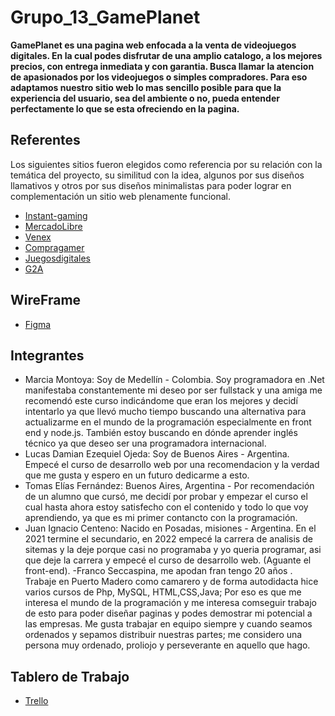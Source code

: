 # Grupo_13_GamePlanet
**GamePlanet es una pagina web enfocada a la venta de videojuegos digitales. En la cual podes disfrutar de una amplio catalogo, a los mejores precios, con entrega inmediata y con garantia. Busca llamar la atencion de apasionados por los videojuegos o simples compradores. Para eso adaptamos nuestro sitio web lo mas sencillo posible para que la experiencia del usuario, sea del ambiente o no, pueda entender perfectamente lo que se esta ofreciendo en la pagina.**

## Referentes
Los siguientes sitios fueron elegidos como referencia por su relación con la temática del proyecto, su similitud con la idea, algunos por sus diseños llamativos y otros por sus diseños minimalistas para poder lograr en complementación un sitio web plenamente funcional. 
- [Instant-gaming](https://www.instant-gaming.com/es/)
- [MercadoLibre](https://www.mercadolibre.com.ar/)
- [Venex](https://www.venex.com.ar/?gclid=Cj0KCQjwn4qWBhCvARIsAFNAMijaaXY5ZqvGeS8svdtiWrge0-Udyov8sxZhwGVvjmd5IhFBCLCowx4aAoM8EALw_wcB)
- [Compragamer](https://compragamer.com/?gclid=Cj0KCQjwn4qWBhCvARIsAFNAMii7YBGV3H9dxJx5pLi3Io2anRQpUgDnqLiUtRUtHDK_kZnwP4xo6QAaAm9WEALw_wcB)
- [Juegosdigitales](https://juegosdigitales.org/)
- [G2A](https://www.g2a.com/es/)

## WireFrame
- [Figma](https://www.figma.com/file/FMHkvOXJWJp3ZeylCmCV42/Untitled?node-id=0%3A1)
## Integrantes
- Marcia Montoya: Soy de Medellín - Colombia. Soy programadora en .Net manifestaba constantemente mi deseo por ser fullstack y una amiga me recomendó este curso indicándome que eran los mejores y decidí intentarlo ya que llevó mucho tiempo buscando una alternativa para actualizarme en el mundo de la programación especialmente en front end y node.js. También estoy buscando en dónde aprender inglés técnico ya que deseo ser una programadora internacional.
- Lucas Damian Ezequiel Ojeda: Soy de Buenos Aires - Argentina. Empecé el curso de desarrollo web por una recomendacion y la verdad que me gusta y espero en un futuro dedicarme a esto.
- Tomas Elías Fernández: Buenos Aires, Argentina - Por recomendación de un alumno que cursó, me decidí por probar y empezar el curso el cual hasta ahora estoy satisfecho con el contenido y todo lo que voy aprendiendo, ya que es mi primer contancto con la programación.
- Juan Ignacio Centeno: Nacido en Posadas, misiones - Argentina. En el 2021 termine el secundario, en 2022 empecé la carrera de analisis de sitemas y la deje porque casi no programaba y yo queria programar, asi que deje la carrera y empecé el curso de desarrollo web. (Aguante el front-end).
-Franco Seccaspina, me apodan fran tengo 20 años . Trabaje en Puerto Madero como camarero y de forma autodidacta hice varios cursos de Php, MySQL, HTML,CSS,Java; Por eso es que me interesa el mundo de la programación y me interesa comseguir trabajo de esto para poder diseñar paginas y podes demostrar mi potencial a las empresas. Me gusta trabajar en equipo siempre y cuando seamos ordenados y sepamos distribuir nuestras partes; me considero una persona muy ordenado, proliojo y perseverante en aquello que hago.

## Tablero de Trabajo
- [Trello](https://trello.com/b/5kvoSNjQ/game-planet-dh-project)
